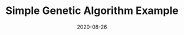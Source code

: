 ---
layout: default
short-title: Genetic Algorithm
title: Simple Genetic Algorithm Example
modal-id: 2
date: 2020-08-26
img: double_helix.jpg
alt: image-alt
project-date: April 2021
description: The description of the project
---